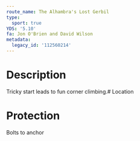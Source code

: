 ```yaml
---
route_name: The Alhambra's Lost Gerbil
type:
  sport: true
YDS: '5.10'
fa: Jon O'Brien and David Wilson
metadata:
  legacy_id: '112560214'
---
```

# Description
Tricky start leads to fun corner climbing.# Location
# Protection
Bolts to anchor